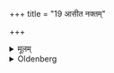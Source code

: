 +++
title = "19 आसीत नक्तम्"

+++

<details><summary>मूलम्</summary>

आसीत नक्तम् १९
</details>

<details><summary>Oldenberg</summary>

19. He should sit at night.
</details>
